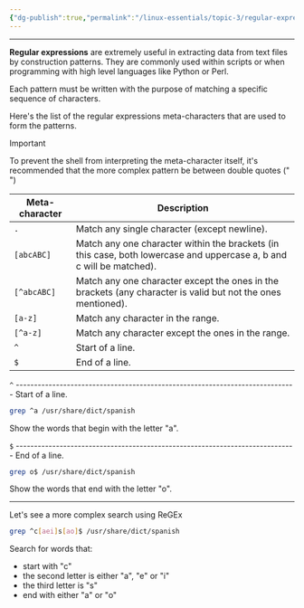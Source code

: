 ```yaml
---
{"dg-publish":true,"permalink":"/linux-essentials/topic-3/regular-expressions/","dgPassFrontmatter":true}
---
```


---
**Regular expressions** are extremely useful in extracting data from text files by construction patterns. They are commonly used within scripts or when programming with high level languages like Python or Perl.

Each pattern must be written with the purpose of matching a specific sequence of characters.

Here's the list of the regular expressions meta-characters that are used to form the patterns.

> [!Important]
> To prevent the shell from interpreting the meta-character itself, it's recommended that the more complex pattern be between double quotes (" ")


| Meta-character | Description                                                                                                          |
| -------------- | -------------------------------------------------------------------------------------------------------------------- |
| `.`            | Match any single character (except newline).                                                                         |
| `[abcABC]`     | Match any one character within the brackets (in this case, both lowercase and uppercase a, b and c will be matched). |
| `[^abcABC]`    | Match any one character except the ones in the brackets (any character is valid but not the ones mentioned).         |
| `[a-z]`        | Match any character in the range.                                                                                    |
| `[^a-z]`       | Match any character except the ones in the range.                                                                    |
| `^`            | Start of a line.                                                                                                     |
| `$`            | End of a line.                                                                                                       |

`^` -----------------------------------------------------------------------------
Start of a line.
```bash
grep ^a /usr/share/dict/spanish
```
Show the words that begin with the letter "a".

`$` -----------------------------------------------------------------------------
End of a line.
```bash
grep o$ /usr/share/dict/spanish
```
Show the words that end with the letter "o".

---
Let's see a more complex search using ReGEx

```bash
grep ^c[aei]s[ao]$ /usr/share/dict/spanish
```
Search for words that:
- start with "c" 
- the second letter is either "a", "e" or "i"
- the third letter is "s"
- end with either "a" or "o"